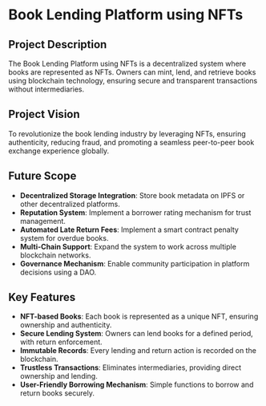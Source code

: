 # Book Lending Platform using NFTs

## Project Description
The Book Lending Platform using NFTs is a decentralized system where books are represented as NFTs. Owners can mint, lend, and retrieve books using blockchain technology, ensuring secure and transparent transactions without intermediaries.

## Project Vision
To revolutionize the book lending industry by leveraging NFTs, ensuring authenticity, reducing fraud, and promoting a seamless peer-to-peer book exchange experience globally.

## Future Scope
- **Decentralized Storage Integration**: Store book metadata on IPFS or other decentralized platforms.
- **Reputation System**: Implement a borrower rating mechanism for trust management.
- **Automated Late Return Fees**: Implement a smart contract penalty system for overdue books.
- **Multi-Chain Support**: Expand the system to work across multiple blockchain networks.
- **Governance Mechanism**: Enable community participation in platform decisions using a DAO.

## Key Features
- **NFT-based Books**: Each book is represented as a unique NFT, ensuring ownership and authenticity.
- **Secure Lending System**: Owners can lend books for a defined period, with return enforcement.
- **Immutable Records**: Every lending and return action is recorded on the blockchain.
- **Trustless Transactions**: Eliminates intermediaries, providing direct ownership and lending.
- **User-Friendly Borrowing Mechanism**: Simple functions to borrow and return books securely.

